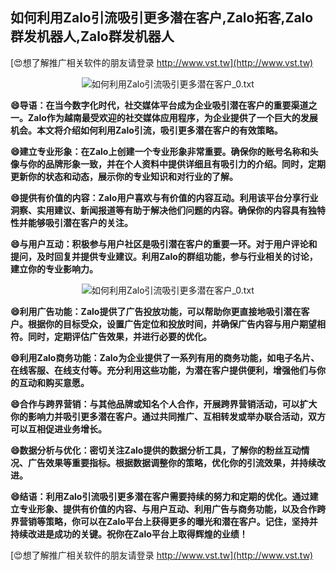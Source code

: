 ## **如何利用Zalo引流吸引更多潜在客户,Zalo拓客,Zalo群发机器人,Zalo群发机器人**

[😍想了解推广相关软件的朋友请登录 http://www.vst.tw](http://www.vst.tw)

 <center><img src="https://vst.tw/MP4/tuiguang/png/1.png" alt="如何利用Zalo引流吸引更多潜在客户_0.txt"></center>

**😄导语：在当今数字化时代，社交媒体平台成为企业吸引潜在客户的重要渠道之一。Zalo作为越南最受欢迎的社交媒体应用程序，为企业提供了一个巨大的发展机会。本文将介绍如何利用Zalo引流，吸引更多潜在客户的有效策略。**

**😄建立专业形象：在Zalo上创建一个专业形象非常重要。确保你的账号名称和头像与你的品牌形象一致，并在个人资料中提供详细且有吸引力的介绍。同时，定期更新你的状态和动态，展示你的专业知识和对行业的了解。**

**😄提供有价值的内容：Zalo用户喜欢与有价值的内容互动。利用该平台分享行业洞察、实用建议、新闻报道等有助于解决他们问题的内容。确保你的内容具有独特性并能够吸引潜在客户的关注。**

**😄与用户互动：积极参与用户社区是吸引潜在客户的重要一环。对于用户评论和提问，及时回复并提供专业建议。利用Zalo的群组功能，参与行业相关的讨论，建立你的专业影响力。**

 <center><img src="https://vst.tw/MP4/tuiguang/png/7.png" alt="如何利用Zalo引流吸引更多潜在客户_0.txt"></center>

**😄利用广告功能：Zalo提供了广告投放功能，可以帮助你更直接地吸引潜在客户。根据你的目标受众，设置广告定位和投放时间，并确保广告内容与用户期望相符。同时，定期评估广告效果，并进行必要的优化。**

**😄利用Zalo商务功能：Zalo为企业提供了一系列有用的商务功能，如电子名片、在线客服、在线支付等。充分利用这些功能，为潜在客户提供便利，增强他们与你的互动和购买意愿。**

**😄合作与跨界营销：与其他品牌或知名个人合作，开展跨界营销活动，可以扩大你的影响力并吸引更多潜在客户。通过共同推广、互相转发或举办联合活动，双方可以互相促进业务增长。**

**😄数据分析与优化：密切关注Zalo提供的数据分析工具，了解你的粉丝互动情况、广告效果等重要指标。根据数据调整你的策略，优化你的引流效果，并持续改进。**

**😄结语：利用Zalo引流吸引更多潜在客户需要持续的努力和定期的优化。通过建立专业形象、提供有价值的内容、与用户互动、利用广告与商务功能，以及合作跨界营销等策略，你可以在Zalo平台上获得更多的曝光和潜在客户。记住，坚持并持续改进是成功的关键。祝你在Zalo平台上取得辉煌的业绩！**

[😍想了解推广相关软件的朋友请登录 http://www.vst.tw](http://www.vst.tw)



